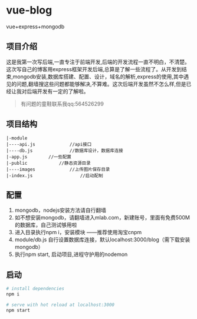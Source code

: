 # vue-blog
vue+express+mongodb

## 项目介绍

这是我第一次写后端,一直专注于前端开发,后端的开发流程一直不明白，不清楚。这次写自己的博客用express框架开发后端,总算是了解一些流程了。从开发到结束,mongodb安装,数据库搭建、配置、设计，域名的解析,express的使用,其中遇见的问题,翻墙搜这些问题都能够解决,不算难。这次后端开发虽然不怎么样,但是已经让我对后端开发有一定的了解啦。

> 有问题的童鞋联系我qq:564526299

## 项目结构

```
|-module
|----api.js  			//api接口
|----db.js  			//数据库设计，数据库连接
|-app.js  		//一些配置
|-public  			//静态资源目录
|----images  			//上传图片保存目录
|-index.js  		        //启动配制
```

## 配置
1. mongodb，nodejs安装方法请自行翻墙
2. 如不想安装mongodb，请翻墙进入mlab.com，新建账号，里面有免费500M的数据库，自己测试够用啦
3. 进入目录执行npm i，安装模块 ——推荐使用淘宝cnpm
4. module/db.js 自行设置数据库连接，默认localhost:3000/blog（需下载安装mongodb）
5. 执行npm start, 启动项目,进程守护用的nodemon

## 启动

``` bash
# install dependencies
npm i

# serve with hot reload at localhost:3000
npm start
```

